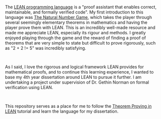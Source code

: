 The <u><a href="https://lean-lang.org/" target="_blank" rel="noopener noreferrer">LEAN programming language</a></u> is a "proof assistant that enables correct, maintainable, and formally verified code". My first introduction to this language was <u><a href="https://adam.math.hhu.de/#/g/leanprover-community/nng4" target="_blank" rel="noopener noreferrer">The Natural Number Game</a></u>, which takes the player through several seemingly elementary theorems in mathematics and having the player prove them with LEAN. This is an incredibly well-made resource and made me appreciate LEAN, especially its rigour and methods. I greatly enjoyed playing through the game and the reward of finding a proof of theorems that are very simple to state but difficult to prove rigorously, such as "2 + 2 != 5" was incredibly satisfying.

<br>

As I said, I love the rigorous and logical framework LEAN provides for mathematical proofs, and to continue this learning experience, I wanted to base my 4th year dissertation around LEAN to pursue it further. I am undertaking a project under supervision of Dr. Gethin Norman on formal verification using LEAN.

<br>

This repository serves as a place for me to follow the <u><a href="https://leanprover.github.io/theorem_proving_in_lean4/" target="_blank" rel="noopener noreferrer">Theorem Proving in LEAN</a></u> tutorial and learn the language for my dissertation.